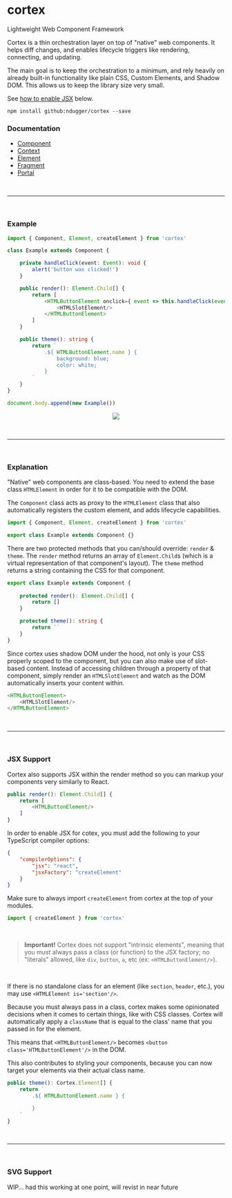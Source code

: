 # cortex
Lightweight Web Component Framework

Cortex is a thin orchestration layer on top of "native" web components. It helps diff changes, and enables lifecycle triggers like rendering, connecting, and updating.

The main goal is to keep the orchestration to a minimum, and rely heavily on already built-in functionality like plain CSS, Custom Elements, and Shadow DOM. This allows us to keep the library size very small.

See [how to enable JSX](#JSX-Support) below.

```
npm install github:ndugger/cortex --save
```

### Documentation
- [Component](doc/Component.md)
- [Context](doc/Context.md)
- [Element](doc/Element.md)
- [Fragment](doc/Fragment.md)
- [Portal](doc/Portal.md)

&nbsp;

---

&nbsp;

### Example
```typescript
import { Component, Element, createElement } from 'cortex'

class Example extends Component {

    private handleClick(event: Event): void {
        alert('button was clicked!')
    }

    public render(): Element.Child[] {
        return [
            <HTMLButtonElement onclick={ event => this.handleClick(event) }>
                <HTMLSlotElement/>
            </HTMLButtonElement>
        ]
    }

    public theme(): string {
        return `
            .${ HTMLButtonElement.name } {
                background: blue;
                color: white;
            }
        `
    }
}

document.body.append(new Example())
```
<p align='center'>
    <img align='center' src='https://i.imgur.com/6nMCuib.png'/>
</p>

&nbsp;

---

&nbsp;

### Explanation
"Native" web components are class-based. You need to extend the base class `HTMLElement` in order for it to be compatible with the DOM.

The `Component` class acts as proxy to the `HTMLElement` class that also automatically registers the custom element, and adds lifecycle capabilities.

```typescript
import { Component, Element, createElement } from 'cortex'

export class Example extends Component {}
```

There are two protected methods that you can/should override: `render` & `theme`. The `render` method returns an array of `Element.Child`s (which is a virtual representation of that component's layout). The `theme` method returns a string containing the CSS for that component.

```typescript
export class Example extends Component {
    
    protected render(): Element.Child[] {
        return []
    }

    protected theme(): string {
        return ``
    }
}
```

Since cortex uses shadow DOM under the hood, not only is your CSS properly scoped to the component, but you can also make use of slot-based content. Instead of accessing children through a property of that component, simply render an `HTMLSlotElement` and watch as the DOM automatically inserts your content within.

```typescript
<HTMLButtonElement>
    <HTMLSlotElement/>
</HTMLButtonElement>
```

&nbsp;

---

&nbsp;

### JSX Support
Cortex also supports JSX within the render method so you can markup your components very similarly to React.

```typescript
public render(): Element.Child[] {
    return [
        <HTMLButtonElement/>
    ]
}
```

In order to enable JSX for cotex, you must add the following to your TypeScript compiler options:

```json
{
    "compilerOptions": {
        "jsx": "react",
        "jsxFactory": "createElement"
    }
}
```

Make sure to always import `createElement` from cortex at the top of your modules.

```typescript
import { createElement } from 'cortex'
```

&nbsp;

> **Important!** Cortex does not support "intrinsic elements", meaning that you must always pass a class (or function) to the JSX factory; no "literals" allowed, like `div`, `button`, `a`, etc (ex: `<HTMLButtonElement/>`).

&nbsp;

If there is no standalone class for an element (like `section`, `header`, etc.), you may use `<HTMLElement is='section'/>`.

Because you must always pass in a class, cortex makes some opinionated decisions when it comes to certain things, like with CSS classes. Cortex will automatically apply a `className` that is equal to the class' name that you passed in for the element.

This means that `<HTMLButtonElement/>` becomes `<button class='HTMLButtonElement'/>` in the DOM.

This also contributes to styling your components, because you can now target your elements via their actual class name.

```typescript
public theme(): Cortex.Element[] {
    return `
        .${ HTMLButtonElement.name } {

        }
    `
}
```

&nbsp;

---

&nbsp;

### SVG Support
WIP... had this working at one point, will revist in near future
